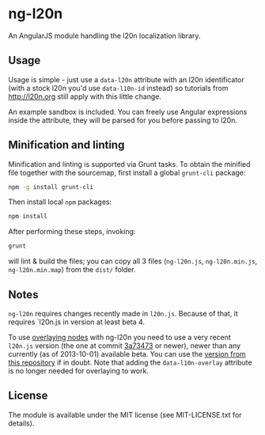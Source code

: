 ng-l20n
=======

An AngularJS module handling the l20n localization library.

Usage
-----

Usage is simple - just use a `data-l20n` attribute with an l20n identificator (with a stock l20n you'd
use `data-l10n-id` instead) so tutorials from http://l20n.org still apply with this little change.

An example sandbox is included. You can freely use Angular expressions inside the attribute, they will be parsed for
you before passing to l20n.

Minification and linting
------------------------

Minification and linting is supported via Grunt tasks. To obtain the minified file together with the
sourcemap, first install a global `grunt-cli` package:

```bash
npm -g install grunt-cli
```

Then install local `npm` packages:
```bash
npm install
```

After performing these steps, invoking:
```bash
grunt
```
will lint & build the files; you can copy all 3 files (`ng-l20n.js`, `ng-l20n.min.js`, `ng-l20n.min.map`)
from the `dist/` folder.

Notes
-----

`ng-l20n` requires changes recently made in `l20n.js`. Because of that, it requires `l20n.js in version at least
beta 4.

To use
[overlaying nodes](https://blog.mozilla.org/l10n/2012/07/16/l20n-features-explained-dom-overlays/)
with ng-l20n you need to use a very recent `l20n.js` version (the one at commit
[3a73473](https://github.com/l20n/l20n.js/tree/3a73473c350e26786b7b4c2d72f9ada73d6f7aa0)
or newer), newer than any currently (as of 2013-10-01) available beta. You can use the
[version from this repository](https://github.com/EE/ng-l20n/blob/master/vendor/l20n.js)
if in doubt. Note that adding the `data-l10n-overlay` attribute is no longer needed for overlaying to work.

License
-------

The module is available under the MIT license (see MIT-LICENSE.txt for details).
